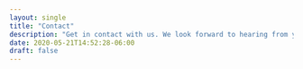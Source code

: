 ```yaml
---
layout: single
title: "Contact"
description: "Get in contact with us. We look forward to hearing from you!"
date: 2020-05-21T14:52:28-06:00
draft: false
---
```


